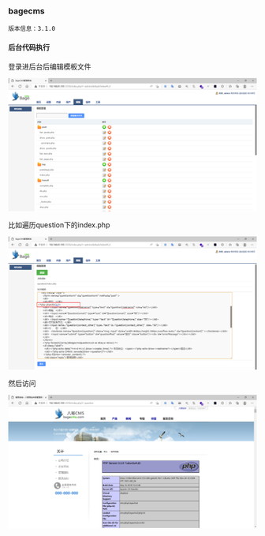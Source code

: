 ### bagecms

```
版本信息：3.1.0
```

#### 后台代码执行

登录进后台后编辑模板文件

![image-20221216161118642](images/image-20221216161118642.png)

比如遍历question下的index.php

![image-20221216161218295](images/image-20221216161218295.png)

然后访问

![image-20221216161251882](images/image-20221216161251882.png)
